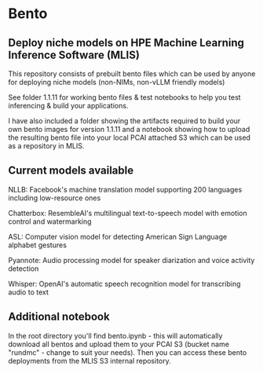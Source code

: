# Bento
## Deploy niche models on HPE Machine Learning Inference Software (MLIS) 

This repository consists of prebuilt bento files which can be used by anyone for deploying niche models (non-NIMs, non-vLLM friendly models)

See folder 1.1.11 for working bento files & test notebooks to help you test inferencing & build your applications.

I have also included a folder showing the artifacts required to build your own bento images for version 1.1.11 and a notebook showing how to upload the resulting bento file into your local PCAI attached S3 which can be used as a repository in MLIS.

## Current models available

NLLB: Facebook's machine translation model supporting 200 languages including low-resource ones

Chatterbox: ResembleAI's multilingual text-to-speech model with emotion control and watermarking

ASL: Computer vision model for detecting American Sign Language alphabet gestures

Pyannote: Audio processing model for speaker diarization and voice activity detection

Whisper: OpenAI's automatic speech recognition model for transcribing audio to text

## Additional notebook

In the root directory you'll find bento.ipynb - this will automatically download all bentos and upload them to your PCAI S3 (bucket name "rundmc" - change to suit your needs). Then you can access these bento deployments from the MLIS S3 internal repository. 
